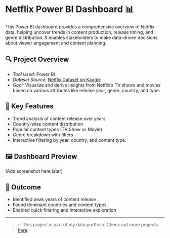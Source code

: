# Netflix Power BI Dashboard 📊

This Power BI dashboard provides a comprehensive overview of Netflix data, helping uncover trends in content production, release timing, and genre distribution. It enables stakeholders to make data-driven decisions about viewer engagement and content planning.

## 🔍 Project Overview

- *Tool Used:* Power BI
- *Dataset Source:* [Netflix Dataset on Kaggle](https://www.kaggle.com/shivamb/netflix-shows)
- *Goal:* Visualize and derive insights from Netflix’s TV shows and movies based on various attributes like release year, genre, country, and type.

## 📌 Key Features

- Trend analysis of content release over years
- Country-wise content distribution
- Popular content types (TV Show vs Movie)
- Genre breakdown with filters
- Interactive filtering by year, country, and content type.

## 🖼 Dashboard Preview

(Add screenshot here later)

## 🚀 Outcome

- Identified peak years of content release
- Found dominant countries and content types
- Enabled quick filtering and interactive exploration

---

> ✅ This project is part of my data portfolio. Check out more projects [here](https://github.com/your-dbanapreet).
